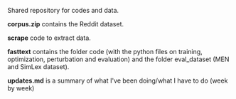 
Shared repository for codes and data. 

__corpus.zip__ contains the Reddit dataset. 

__scrape__ code to extract data. 

__fasttext__ contains the folder code (with the python files on training, optimization, perturbation and evaluation) and the folder eval_dataset (MEN and SimLex dataset).  

__updates.md__ is a summary of what I've been doing/what I have to do (week by week)
